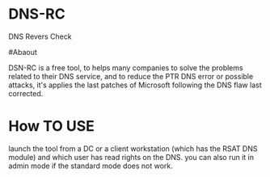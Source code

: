 # DNS-RC
DNS Revers Check

#Abaout 

DSN-RC is a free tool, to helps many companies to solve the problems related to their DNS service, and to reduce the PTR DNS error or  possible attacks, 
it's applies the last patches of Microsoft following the DNS flaw last corrected.


# How TO USE

launch the tool from a DC or a client workstation (which has the RSAT DNS module) and which user has read rights on the DNS.
you can also run it in admin mode if the standard mode does not work.
